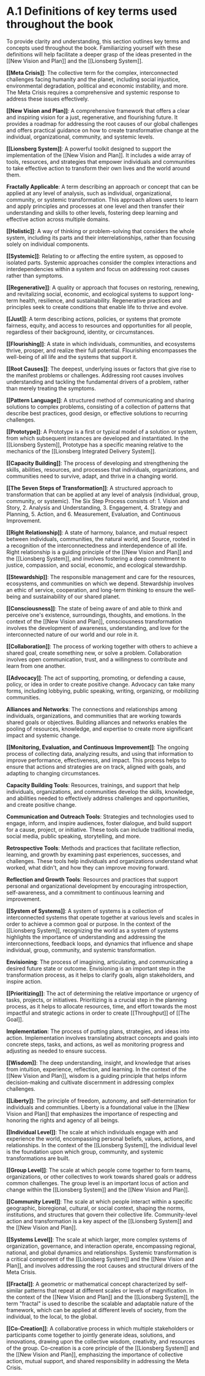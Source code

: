 # A.1 Definitions of key terms used throughout the book

To provide clarity and understanding, this section outlines key terms and concepts used throughout the book. Familiarizing yourself with these definitions will help facilitate a deeper grasp of the ideas presented in the [[New Vision and Plan]] and the [[Lionsberg System]].

**[[Meta Crisis]]**: The collective term for the complex, interconnected challenges facing humanity and the planet, including social injustice, environmental degradation, political and economic instability, and more. The Meta Crisis requires a comprehensive and systemic response to address these issues effectively.

**[[New Vision and Plan]]**: A comprehensive framework that offers a clear and inspiring vision for a just, regenerative, and flourishing future. It provides a roadmap for addressing the root causes of our global challenges and offers practical guidance on how to create transformative change at the individual, organizational, community, and systemic levels.

**[[Lionsberg System]]**: A powerful toolkit designed to support the implementation of the [[New Vision and Plan]]. It includes a wide array of tools, resources, and strategies that empower individuals and communities to take effective action to transform their own lives and the world around them.

**Fractally Applicable**: A term describing an approach or concept that can be applied at any level of analysis, such as individual, organizational, community, or systemic transformation. This approach allows users to learn and apply principles and processes at one level and then transfer their understanding and skills to other levels, fostering deep learning and effective action across multiple domains.

**[[Holistic]]**: A way of thinking or problem-solving that considers the whole system, including its parts and their interrelationships, rather than focusing solely on individual components.

**[[Systemic]]**: Relating to or affecting the entire system, as opposed to isolated parts. Systemic approaches consider the complex interactions and interdependencies within a system and focus on addressing root causes rather than symptoms.

**[[Regenerative]]**: A quality or approach that focuses on restoring, renewing, and revitalizing social, economic, and ecological systems to support long-term health, resilience, and sustainability. Regenerative practices and principles seek to create conditions that enable life to thrive and evolve.

**[[Just]]**: A term describing actions, policies, or systems that promote fairness, equity, and access to resources and opportunities for all people, regardless of their background, identity, or circumstances.

**[[Flourishing]]**: A state in which individuals, communities, and ecosystems thrive, prosper, and realize their full potential. Flourishing encompasses the well-being of all life and the systems that support it.

**[[Root Causes]]**: The deepest, underlying issues or factors that give rise to the manifest problems or challenges. Addressing root causes involves understanding and tackling the fundamental drivers of a problem, rather than merely treating the symptoms.

**[[Pattern Language]]**: A structured method of communicating and sharing solutions to complex problems, consisting of a collection of patterns that describe best practices, good design, or effective solutions to recurring challenges.

**[[Prototype]]**: A Prototype is a first or typical model of a solution or system, from which subsequent instances are developed and instantiated. In the [[Lionsberg System]], Prototype has a specific meaning relative to the mechanics of the [[Lionsberg Integrated Delivery System]]. 

**[[Capacity Building]]**: The process of developing and strengthening the skills, abilities, resources, and processes that individuals, organizations, and communities need to survive, adapt, and thrive in a changing world.

**[[The Seven Steps of Transformation]]**: A structured approach to transformation that can be applied at any level of analysis (individual, group, community, or systemic). The Six Step Process consists of: 1. Vision and Story, 2. Analysis and Understanding, 3. Engagement, 4. Strategy and Planning, 5. Action, and 6. Measurement, Evaluation, and Continuous Improvement.

**[[Right Relationship]]**: A state of harmony, balance, and mutual respect between individuals, communities, the natural world, and Source, rooted in a recognition of the interconnectedness and interdependence of all life. Right relationship is a guiding principle of the [[New Vision and Plan]] and the [[Lionsberg System]], and involves fostering a deep commitment to justice, compassion, and social, economic, and ecological stewardship.

**[[Stewardship]]**: The responsible management and care for the resources, ecosystems, and communities on which we depend. Stewardship involves an ethic of service, cooperation, and long-term thinking to ensure the well-being and sustainability of our shared planet.

**[[Consciousness]]**: The state of being aware of and able to think and perceive one's existence, surroundings, thoughts, and emotions. In the context of the [[New Vision and Plan]], consciousness transformation involves the development of awareness, understanding, and love for the interconnected nature of our world and our role in it.

**[[Collaboration]]**: The process of working together with others to achieve a shared goal, create something new, or solve a problem. Collaboration involves open communication, trust, and a willingness to contribute and learn from one another.

**[[Advocacy]]**: The act of supporting, promoting, or defending a cause, policy, or idea in order to create positive change. Advocacy can take many forms, including lobbying, public speaking, writing, organizing, or mobilizing communities.

**Alliances and Networks**: The connections and relationships among individuals, organizations, and communities that are working towards shared goals or objectives. Building alliances and networks enables the pooling of resources, knowledge, and expertise to create more significant impact and systemic change.

**[[Monitoring, Evaluation, and Continuous Improvement]]**: The ongoing process of collecting data, analyzing results, and using that information to improve performance, effectiveness, and impact. This process helps to ensure that actions and strategies are on track, aligned with goals, and adapting to changing circumstances.

**Capacity Building Tools**: Resources, trainings, and support that help individuals, organizations, and communities develop the skills, knowledge, and abilities needed to effectively address challenges and opportunities, and create positive change.

**Communication and Outreach Tools**: Strategies and technologies used to engage, inform, and inspire audiences, foster dialogue, and build support for a cause, project, or initiative. These tools can include traditional media, social media, public speaking, storytelling, and more.

**Retrospective Tools**: Methods and practices that facilitate reflection, learning, and growth by examining past experiences, successes, and challenges. These tools help individuals and organizations understand what worked, what didn't, and how they can improve moving forward.

**Reflection and Growth Tools**: Resources and practices that support personal and organizational development by encouraging introspection, self-awareness, and a commitment to continuous learning and improvement.

**[[System of Systems]]**: A system of systems is a collection of interconnected systems that operate together at various levels and scales in order to achieve a common goal or purpose. In the context of the [[Lionsberg System]], recognizing the world as a system of systems highlights the importance of understanding and addressing the interconnections, feedback loops, and dynamics that influence and shape individual, group, community, and systemic transformation.

**Envisioning**: The process of imagining, articulating, and communicating a desired future state or outcome. Envisioning is an important step in the transformation process, as it helps to clarify goals, align stakeholders, and inspire action.

**[[Prioritizing]]**: The act of determining the relative importance or urgency of tasks, projects, or initiatives. Prioritizing is a crucial step in the planning process, as it helps to allocate resources, time, and effort towards the most impactful and strategic actions in order to create [[Throughput]] of [[The Goal]].

**Implementation**: The process of putting plans, strategies, and ideas into action. Implementation involves translating abstract concepts and goals into concrete steps, tasks, and actions, as well as monitoring progress and adjusting as needed to ensure success.

**[[Wisdom]]**: The deep understanding, insight, and knowledge that arises from intuition, experience, reflection, and learning. In the context of the [[New Vision and Plan]], wisdom is a guiding principle that helps inform decision-making and cultivate discernment in addressing complex challenges.

**[[Liberty]]**: The principle of freedom, autonomy, and self-determination for individuals and communities. Liberty is a foundational value in the [[New Vision and Plan]] that emphasizes the importance of respecting and honoring the rights and agency of all beings.

**[[Individual Level]]**: The scale at which individuals engage with and experience the world, encompassing personal beliefs, values, actions, and relationships. In the context of the [[Lionsberg System]], the individual level is the foundation upon which group, community, and systemic transformations are built.

**[[Group Level]]**: The scale at which people come together to form teams, organizations, or other collectives to work towards shared goals or address common challenges. The group level is an important locus of action and change within the [[Lionsberg System]] and the [[New Vision and Plan]].

**[[Community Level]]**: The scale at which people interact within a specific geographic, bioregional, cultural, or social context, shaping the norms, institutions, and structures that govern their collective life. Community-level action and transformation is a key aspect of the [[Lionsberg System]] and the [[New Vision and Plan]].

**[[Systems Level]]**: The scale at which larger, more complex systems of organization, governance, and interaction operate, encompassing regional, national, and global dynamics and relationships. Systemic transformation is a critical component of the [[Lionsberg System]] and the [[New Vision and Plan]], and involves addressing the root causes and structural drivers of the Meta Crisis.

**[[Fractal]]**: A geometric or mathematical concept characterized by self-similar patterns that repeat at different scales or levels of magnification. In the context of the [[New Vision and Plan]] and the [[Lionsberg System]], the term "fractal" is used to describe the scalable and adaptable nature of the framework, which can be applied at different levels of society, from the individual, to the local, to the global.

**[[Co-Creation]]**: A collaborative process in which multiple stakeholders or participants come together to jointly generate ideas, solutions, and innovations, drawing upon the collective wisdom, creativity, and resources of the group. Co-creation is a core principle of the [[Lionsberg System]] and the [[New Vision and Plan]], emphasizing the importance of collective action, mutual support, and shared responsibility in addressing the Meta Crisis.